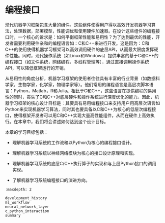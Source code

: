 # 编程接口

现代机器学习框架包含大量的组件。这些组件使得用户得以高效开发机器学习算法，处理数据，部署模型，性能调优和使用硬件加速器。在设计这些组件的编程接口时，一个核心的诉求是：如何平衡框架性能和易用性？为了达到最优的性能，开发者需要利用硬件亲和的编程语言如：C和C++来进行开发。这是因为：C和C++的使用使得机器学习框架可以高效调用硬件的底层API，从而最大限度发挥硬件性能。同时，现代操作系统（如Linux和Windows）提供丰富的基于C和C++的编程接口（如文件系统，网络编程，多线程管理等），通过直接调用操作系统API，可以降低框架运行的开销。

从易用性的角度分析，机器学习框架的使用者往往具有丰富的行业背景（如数据科学家，生物学家，化学家，物理学家等）。他们常用的编程语言是高层次脚本语言：Python，Matlab，R和Julia。相比于C和C++，这些语言在提供编程的易用性的同时，丧失了C和C++对底层硬件和操作系统进行深度优化的能力。因此，机器学习框架的核心设计目标是：其要具有易用编程接口来支持用户用高层次语言如Python来实现机器学习算法，同时其也要具备以C和C++为核心的低层次编程接口，使得框架开发者可以用C和C++实现大量高性能组件，从而在硬件上高效执行。在本章中，我们将会讲述如何达到这个设计目标。

本章的学习目标包括：

-   理解机器学习系统的工作流和以Python为核心的编程接口设计。

-   理解机器学习系统以神经网络模块为核心的接口设计原理和实现。

-   理解机器学习系统的底层C/C++执行算子的实现和与上层Python接口的调用实现。

-   了解机器学习系统编程接口的演进方向。

```toc
:maxdepth: 2

development_history
ml_workflow
neural_network_layer
c_python_interaction
summary
```